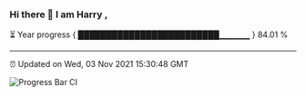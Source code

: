 ### Hi there 👋 I am Harry , 

⏳ Year progress { █████████████████████████▁▁▁▁▁ } 84.01 %

---

⏰ Updated on Wed, 03 Nov 2021 15:30:48 GMT

![Progress Bar CI](https://github.com/duykhang68/duykhang68/workflows/Progress%20Bar%20CI/badge.svg)
